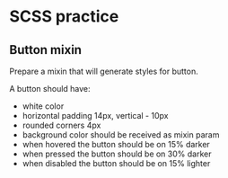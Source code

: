 # SCSS practice

## Button mixin

Prepare a mixin that will generate styles for button.

A button should have:

- white color
- horizontal padding 14px, vertical - 10px
- rounded corners 4px
- background color should be received as mixin param
- when hovered the button should be on 15% darker
- when pressed the button should be on 30% darker
- when disabled the button should be on 15% lighter
